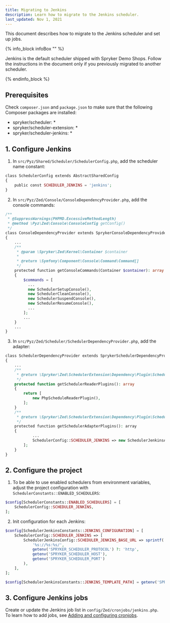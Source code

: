 ```yaml
---
title: Migrating to Jenkins
description: Learn how to migrate to the Jenkins scheduler.
last_updated: Nov 1, 2021
---
```





This document describes how to migrate to the Jenkins scheduler and set up jobs.

{% info_block infoBox "" %}

Jenkins is the default scheduler shipped with Spryker Demo Shops. Follow the instructions in the document only if you previously migrated to another scheduler.

{% endinfo_block %}


## Prerequisites

Check `composer.json` and `package.json` to make sure that the following Composer packages are installed:

* spryker/scheduler: *
* spryker/scheduler-extension: *
* spryker/scheduler-jenkins: *

## 1. Configure Jenkins

1. In `src/Pyz/Shared/Scheduler/SchedulerConfig.php`, add the scheduler name constant:

```php
class SchedulerConfig extends AbstractSharedConfig
{
    public const SCHEDULER_JENKINS = 'jenkins';
}
```



2. In `src/Pyz/Zed/Console/ConsoleDependencyProvider.php`, add the console commands:

```php
/**
 * @SuppressWarnings(PHPMD.ExcessiveMethodLength)
 * @method \Pyz\Zed\Console\ConsoleConfig getConfig()
 */
class ConsoleDependencyProvider extends SprykerConsoleDependencyProvider
{
    ...
    /**
     * @param \Spryker\Zed\Kernel\Container $container
     *
     * @return \Symfony\Component\Console\Command\Command[]
     */
    protected function getConsoleCommands(Container $container): array
    {
        $commands = [
          ...
          new SchedulerSetupConsole(),
          new SchedulerCleanConsole(),
          new SchedulerSuspendConsole(),
          new SchedulerResumeConsole(),
          ...
        ];
        ...
    }
    ...
}
```

3. In `src/Pyz/Zed/Scheduler/SchedulerDependencyProvider.php`, add the adapter:

```php
class SchedulerDependencyProvider extends SprykerSchedulerDependencyProvider
{
    ...
    /**
     * @return \Spryker\Zed\SchedulerExtension\Dependency\Plugin\ScheduleReaderPluginInterface[]
     */
    protected function getSchedulerReaderPlugins(): array
    {
        return [
            new PhpScheduleReaderPlugin(),
        ];
    }
    /**
     * @return \Spryker\Zed\SchedulerExtension\Dependency\Plugin\SchedulerAdapterPluginInterface[]
     */
    protected function getSchedulerAdapterPlugins(): array
    {
            ...
            SchedulerConfig::SCHEDULER_JENKINS => new SchedulerJenkinsAdapterPlugin(),
        ];
    }
}
```


## 2. Configure the project

1. To be able to use enabled schedulers from environment variables, adjust the project configuration with `SchedulerConstants::ENABLED_SCHEDULERS`:

```php
$config[SchedulerConstants::ENABLED_SCHEDULERS] = [
    SchedulerConfig::SCHEDULER_JENKINS,
];
```

2. Init configuration for each Jenkins:

```php
$config[SchedulerJenkinsConstants::JENKINS_CONFIGURATION] = [
    SchedulerConfig::SCHEDULER_JENKINS => [
        SchedulerJenkinsConfig::SCHEDULER_JENKINS_BASE_URL => sprintf(
            '%s://%s:%s/',
            getenv('SPRYKER_SCHEDULER_PROTOCOL') ?: 'http',
            getenv('SPRYKER_SCHEDULER_HOST'),
            getenv('SPRYKER_SCHEDULER_PORT')
        ),
    ],
];

$config[SchedulerJenkinsConstants::JENKINS_TEMPLATE_PATH] = getenv('SPRYKER_JENKINS_TEMPLATE_PATH') ?: null;
```

## 3. Configure Jenkins jobs

Create or update the Jenkins job list in `config/Zed/cronjobs/jenkins.php`. To learn how to add jobs, see [Adding and configuring cronjobs](/docs/scos/dev/back-end-development/cronjobs/adding-and-configuring-cronjobs.html).
